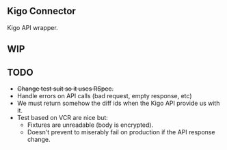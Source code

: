 ## Kigo Connector

Kigo API wrapper.

## WIP

## TODO

- ~~Change test suit so it uses RSpec.~~
- Handle errors on API calls (bad request, empty response, etc)
- We must return somehow the diff ids when the Kigo API provide us
  with it.
- Test based on VCR are nice but:
  - Fixtures are unreadable (body is encrypted).
  - Doesn't prevent to miserably fail on production if the API
    response change.
